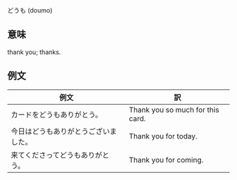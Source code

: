 どうも (doumo)

## 意味

thank you; thanks.

## 例文

|例文|訳|
| --- | --- |
|カードをどうもありがとう。|Thank you so much for this card.|
|今日はどうもありがとうございました。|Thank you for today.|
|来てくださってどうもありがとう。|Thank you for coming.|
